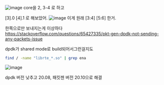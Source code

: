 ![image](https://user-images.githubusercontent.com/47310668/112301714-94615580-8cdd-11eb-87b9-a113468add56.png)
core을 2, 3-4
로 하고 

[3].0 [4].1 로 해보았어.
![image](https://user-images.githubusercontent.com/47310668/112302971-11d99580-8cdf-11eb-94c2-aaa2b85a9b0e.png)
이게 원래 [3:4] [5:6] 한거.


한쪽으로만 보내지는게 이상하다
https://stackoverflow.com/questions/65427335/pkt-gen-dpdk-not-sending-any-packets-issue

dpdk가 shared mode로 build되어서그런걸지도
```bash
find / -name "librte_*.so" | grep ena
```

![image](https://user-images.githubusercontent.com/47310668/112431601-1192d600-8d83-11eb-9791-963fe4ca3c3e.png)

dpdk 버전 낮추고 20.08, 패킷젠 버전 20.10으로 해결
